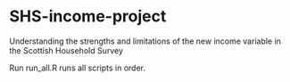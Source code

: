 # SHS-income-project
Understanding the strengths and limitations of the new income variable in the Scottish Household Survey

Run run_all.R runs all scripts in order.
